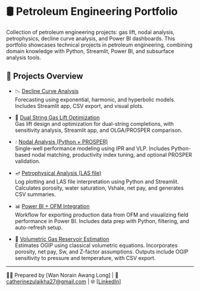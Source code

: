 # 🛢️ Petroleum Engineering Portfolio
Collection of petroleum engineering projects: gas lift, nodal analysis, petrophysics, decline curve analysis, and Power BI dashboards.
This portfolio showcases technical projects in petroleum engineering, combining domain knowledge with Python, Streamlit, Power BI, and subsurface analysis tools.

## 📁 Projects Overview

- 📉 [Decline Curve Analysis](Decline_Curve_Analysis/)    
Forecasting using exponential, harmonic, and hyperbolic models. Includes Streamlit app, CSV export, and visual plots.

- 🎯 [Dual String Gas Lift Optimization](Gas_Lift_Optimization/)  
Gas lift design and optimization for dual-string completions, with sensitivity analysis, Streamlit app, and OLGA/PROSPER comparison.

- 💧 [Nodal Analysis (Python + PROSPER)](Nodal_Analysis/)  
Single-well performance modeling using IPR and VLP. Includes Python-based nodal matching, productivity index tuning, and optional PROSPER validation.

- 🪔 [Petrophysical Analysis (LAS file)](Petrophysical_Analysis/)  
Log plotting and LAS file interpretation using Python and Streamlit. Calculates porosity, water saturation, Vshale, net pay, and generates CSV summaries.

- 📊 [Power BI + OFM Integration](Power_BI_OFM_Integration/)    
Workflow for exporting production data from OFM and visualizing field performance in Power BI. Includes data prep with Python, filtering, and auto-refresh setup.

- 🧮 [Volumetric Gas Reservoir Estimation](Volumetric_Gas_Reservoir/)  
Estimates OGIP using classical volumetric equations. Incorporates porosity, net pay, Sw, and Z-factor assumptions. Outputs include OGIP sensitivity to pressure and temperature, with CSV export.

---
👩‍💻 Prepared by [Wan Norain Awang Long] | 📧 catherinezulaikha27@gmail.com | 🌐 [[LinkedIn](https://linkedin.com/in/wannorainawanglong/)]
